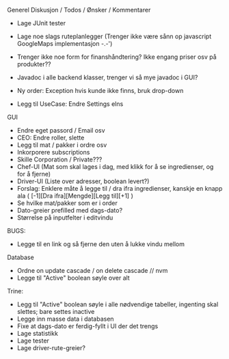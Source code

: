 Generel Diskusjon / Todos / Ønsker / Kommentarer

- Lage JUnit tester
- Lage noe slags ruteplanlegger (Trenger ikke være sånn op javascript GoogleMaps implementasjon -.-')
- Trenger ikke noe form for finanshåndtering? Ikke engang priser osv på produkter??
- Javadoc i alle backend klasser, trenger vi så mye javadoc i GUI?
- Ny order: Exception hvis kunde ikke finns, bruk drop-down

- Legg til UseCase: Endre Settings elns

GUI
- Endre eget passord / Email osv
- CEO: Endre roller, slette
- Legg til mat / pakker i ordre osv
- Inkorporere subscriptions
- Skille Corporation / Private???
- Chef-UI (Mat som skal lages i dag, med klikk for å se ingredienser, og for å fjerne)
- Driver-UI (Liste over adresser, boolean levert?)
- Forslag: Enklere måte å legge til / dra ifra ingredienser, kanskje en knapp ala
	( [-1][Dra ifra][Mengde][Legg til][+1] )
- Se hvilke mat/pakker som er i order
- Dato-greier prefilled med dags-dato?
- Størrelse på inputfelter i editvindu

BUGS:
- Legge til en link og så fjerne den uten å lukke vindu mellom

Database
- Ordne on update cascade / on delete cascade // nvm
- Legge til "Active" boolean søyle over alt

Trine:
- Legg til "Active" boolean søyle i alle nødvendige tabeller, ingenting skal slettes; bare settes inactive
- Legge inn masse data i databasen
- Fixe at dags-dato er ferdig-fyllt i UI der det trengs
- Lage statistikk
- Lage tester
- Lage driver-rute-greier?
